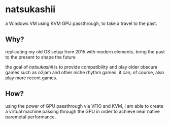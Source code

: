 # natsukashii
a Windows VM using KVM GPU passthrough, to take a travel to the past.

## Why?
replicating my old OS setup from 2015 with modern elements.
bring the past to the present to shape the future

the goal of _natsukashii_ is to provide compatibility and play older obscure games such as o2jam and other niche rhythm games.
it can, of course, also play more recent games.

## How?
using the power of GPU passthrough via VFIO and KVM, I am able to create a virtual machine passing through the GPU in order to achieve near native baremetal performance.

